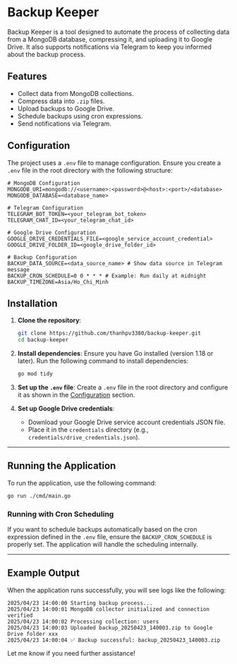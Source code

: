 # Backup Keeper

Backup Keeper is a tool designed to automate the process of collecting data from a MongoDB database, compressing it, and uploading it to Google Drive. It also supports notifications via Telegram to keep you informed about the backup process.

## Features

- Collect data from MongoDB collections.
- Compress data into `.zip` files.
- Upload backups to Google Drive.
- Schedule backups using cron expressions.
- Send notifications via Telegram.

## Configuration

The project uses a `.env` file to manage configuration. Ensure you create a `.env` file in the root directory with the following structure:

```env
# MongoDB Configuration
MONGODB_URI=mongodb://<username>:<password>@<host>:<port>/<database>
MONGODB_DATABASE=<database_name>

# Telegram Configuration
TELEGRAM_BOT_TOKEN=<your_telegram_bot_token>
TELEGRAM_CHAT_ID=<your_telegram_chat_id>

# Google Drive Configuration
GOOGLE_DRIVE_CREDENTIALS_FILE=<google_service_account_credential>
GOOGLE_DRIVE_FOLDER_ID=<google_drive_folder_id>

# Backup Configuration
BACKUP_DATA_SOURCE=<data_source_name> # Show data source in Telegram message
BACKUP_CRON_SCHEDULE=0 0 * * * # Example: Run daily at midnight
BACKUP_TIMEZONE=Asia/Ho_Chi_Minh
```

## Installation

1. **Clone the repository**:

   ```bash
   git clone https://github.com/thanhpv3380/backup-keeper.git
   cd backup-keeper
   ```

2. **Install dependencies**:
   Ensure you have Go installed (version 1.18 or later). Run the following command to install dependencies:

   ```bash
   go mod tidy
   ```

3. **Set up the `.env` file**:
   Create a `.env` file in the root directory and configure it as shown in the [Configuration](#configuration) section.

4. **Set up Google Drive credentials**:
   - Download your Google Drive service account credentials JSON file.
   - Place it in the `credentials` directory (e.g., `credentials/drive_credentials.json`).

---

## Running the Application

To run the application, use the following command:

```bash
go run ./cmd/main.go
```

### Running with Cron Scheduling

If you want to schedule backups automatically based on the cron expression defined in the `.env` file, ensure the `BACKUP_CRON_SCHEDULE` is properly set. The application will handle the scheduling internally.

---

## Example Output

When the application runs successfully, you will see logs like the following:

```plaintext
2025/04/23 14:00:00 Starting backup process...
2025/04/23 14:00:01 MongoDB collector initialized and connection verified
2025/04/23 14:00:02 Processing collection: users
2025/04/23 14:00:03 Uploaded backup_20250423_140003.zip to Google Drive folder xxx
2025/04/23 14:00:04 ✅ Backup successful: backup_20250423_140003.zip
```

Let me know if you need further assistance!

